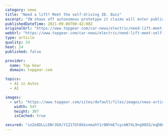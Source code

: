 ```yaml
---
category: news
title: "Need a lift? Meet the self-driving ID. Buzz"
excerpt: "VW shows off autonomous prototype it claims will enter public service from 2025… and gives us a sneak peak at next year’s ID. Buzz"
publishedDateTime: 2021-09-06T00:42:00Z
originalUrl: "https://www.topgear.com/car-news/electric/need-lift-meet-self-driving-id-buzz"
webUrl: "https://www.topgear.com/car-news/electric/need-lift-meet-self-driving-id-buzz"
type: article
quality: 24
heat: 24
published: false

provider:
  name: Top Gear
  domain: topgear.com

topics:
  - AI in Autos
  - AI

images:
  - url: "https://www.topgear.com/sites/default/files/images/news-article/2021/09/1e5b251f88ec279f482f36d2a7994526/31433-VolkswagenCommercialVehiclesArgoAIandMOIAshowfirstID.BUZZprototypeforautonomousdriving.jpg?w=1280&h=720"
    width: 547
    height: 307
    isCached: true

secured: "zoZe8DLLLONr3G9/Y1Z17Ut8kksnmahY1r0NYmE7sycmN74L9ng90S5/eqD6Waf9ASR0loiTQcoPDx9/bK/62TdTGTabf08xFmN4RaqLQizuIZOyc6tpwwGfW2jVdyK9BNulXaT3qFPxB8i37pAUu04SLNN4afFHOUTTc8wZ4q+9rrDGcaIyuyR4sia1QFQ6+RlY9nAYB+JzYu2Syk18gw7nA9CfLOUIp040G0UjMpYl7MdmRdFbcFTILhemEW+URFAa6Xdee4ofLonbtieTtRqhQ7PC3Dg55ErLgS2dUMrUXrfIqX6cHC/0PgHzqXiMIZqkC8FejH4K2E/S/2n/Y8zYxMCrocreTL1UprpL324=;iXv3cKK0xI0Yxdnv2cRKaw=="
---
```


